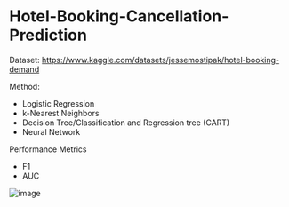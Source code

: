 # Hotel-Booking-Cancellation-Prediction

Dataset: https://www.kaggle.com/datasets/jessemostipak/hotel-booking-demand

Method: 
- Logistic Regression
- k-Nearest Neighbors
- Decision Tree/Classification and Regression tree (CART)
- Neural Network

Performance Metrics
- F1
- AUC

![image](https://user-images.githubusercontent.com/125748873/219872565-6d4015fd-88aa-4392-8fb2-fcccfa9fc606.png)
